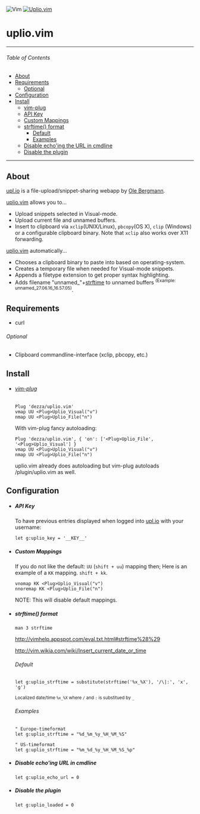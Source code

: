 ![Vim](https://upl.io/i/h4l0u4.png)
[![Uplio.vim](https://upl.io/i/cppapy.png)](http://upl.io)
# uplio.vim

---
###### Table of Contents

* [About](#about)
* [Requirements](#requirements)
    * [Optional](#optional)
* [Configuration](#configuration)
* [Install](#install)
    * [vim-plug](#vim-plug)
    * [API Key](#api-key) 
    * [Custom Mappings](#custom-mappings)
    * [strftime() format](#strftime-format)
        * [Default](#default)
        * [Examples](#examples)
    * [Disable echo'ing the URL in cmdline](#disable-echoing-url-in-cmdline)
    * [Disable the plugin](#disable-the-plugin)

---


## About

[upl.io] is a file-upload/snippet-sharing webapp by [Ole Bergmann](https://github.com/paaskehare).

[uplio.vim] allows you to...

* Upload snippets selected in Visual-mode.
* Upload current file and unnamed buffers.
* Insert to clipboard via `xclip`(UNIX/Linux), `pbcopy`(OS X), `clip` (Windows) or a configurable clipboard binary. Note that `xclip` also works over X11 forwarding.

[uplio.vim] automatically...

* Chooses a clipboard binary to paste into based on operating-system.
* Creates a temporary file when needed for Visual-mode snippets.
* Appends a filetype extension to get proper syntax highlighting.
* Adds filename "unnamed_"+[strftime](http://vimhelp.appspot.com/eval.txt.html#strftime%28%29) to unnamed buffers <sup>(Example: unnamed_27.06.16_16.57.05)</sup>.

## Requirements
* curl

###### Optional
* Clipboard commandline-interface (xclip, pbcopy, etc.)

## Install
* ###### [vim-plug]

    ```vim
    Plug 'dezza/uplio.vim'
    vmap UU <Plug>Uplio_Visual("v")
    nmap UU <Plug>Uplio_File("n")
    ```
    
    With vim-plug fancy autoloading:
    ```vim
    Plug 'dezza/uplio.vim', { 'on': ['<Plug>Uplio_File', '<Plug>Uplio_Visual'] }
    vmap UU <Plug>Uplio_Visual("v")
    nmap UU <Plug>Uplio_File("n")
    ```
    uplio.vim already does autoloading but vim-plug autoloads /plugin/uplio.vim as well.


## Configuration
* ##### API Key
    
    To have previous entries displayed when logged into [upl.io] with your username:
    ```vim
    let g:uplio_key = '__KEY__'
    ```
    
    
* ##### Custom Mappings
    
    If you do not like the default: `UU` (`shift + uu`) mapping then;
    Here is an example of a `KK` mapping. `shift + kk`.
    
    ```vim
    vnomap KK <Plug>Uplio_Visual("v")
    nnoremap KK <Plug>Uplio_File("n")
    ```
    NOTE: This will disable default mappings.
    
* ##### strftime() format
    `man 3 strftime`
    
    <http://vimhelp.appspot.com/eval.txt.html#strftime%28%29>
    
    <http://vim.wikia.com/wiki/Insert_current_date_or_time>
    ###### Default 
    ```vim
    let g:uplio_strftime = substitute(strftime('%x_%X'), '/\|:', 'x', 'g')
    ```
    <sup>Localized date/time `%x_%X` where `/` and `:` is substitued by `_`</sup>
    
    ###### Examples
    ```vim
    " Europe-timeformat
    let g:uplio_strftime = "%d_%m_%y_%H_%M_%S"
    ```
    ```vim
    " US-timeformat
    let g:uplio_strftime = "%m_%d_%y_%H_%M_%S_%p"
    ```
    
    
* ##### Disable echo'ing URL in cmdline
    ```vim
    let g:uplio_echo_url = 0
    ```
    
    
* ##### Disable the plugin
    ```vim
    let g:uplio_loaded = 0
    ```

[vim-plug]:https://github.com/junegunn/vim-plug
[upl.io]:https://upl.io
[uplio.vim]:https://github.com/dezza/uplio.vim
